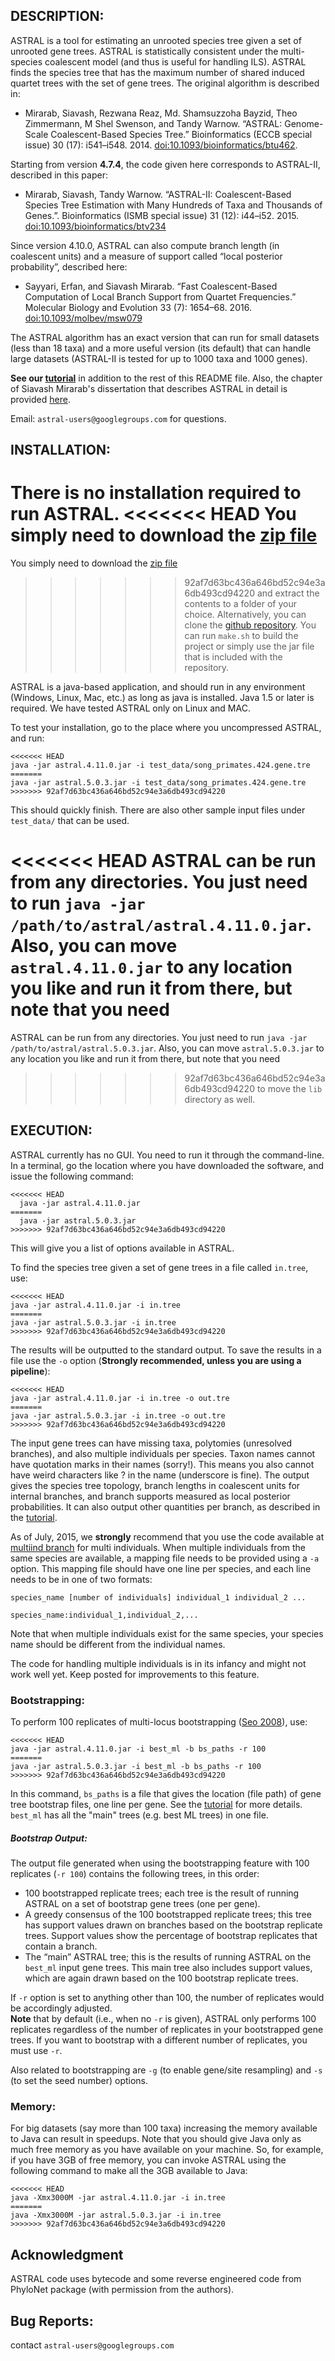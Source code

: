 DESCRIPTION:
-----------
ASTRAL is a tool for estimating an unrooted species tree given a set of unrooted gene trees. ASTRAL is statistically consistent under the multi-species coalescent model (and thus is useful for handling ILS). ASTRAL finds the species tree that has the maximum number of shared induced quartet trees with the set of gene trees. 
The original algorithm is described in:

* Mirarab, Siavash, Rezwana Reaz, Md. Shamsuzzoha Bayzid, Theo Zimmermann, M Shel Swenson, and Tandy Warnow. “ASTRAL: Genome-Scale Coalescent-Based Species Tree.” Bioinformatics (ECCB special issue) 30 (17): i541–i548. 2014. [doi:10.1093/bioinformatics/btu462](doi.org/10.1093/bioinformatics/btu462).

Starting from version **4.7.4**, the code given here corresponds to ASTRAL-II, described in this paper: 

* Mirarab, Siavash, Tandy Warnow. “ASTRAL-II: Coalescent-Based Species Tree Estimation with Many Hundreds of Taxa and Thousands of Genes.”. Bioinformatics (ISMB special issue) 31 (12): i44–i52. 2015. [doi:10.1093/bioinformatics/btv234](http://bioinformatics.oxfordjournals.org/content/31/12/i44)

Since version 4.10.0, ASTRAL can also compute branch length (in coalescent units) and a measure of support called “local posterior probability”, described here:

* Sayyari, Erfan, and Siavash Mirarab. “Fast Coalescent-Based Computation of Local Branch Support from Quartet Frequencies.” Molecular Biology and Evolution 33 (7): 1654–68. 2016. [doi:10.1093/molbev/msw079](http://mbe.oxfordjournals.org/content/early/2016/05/12/molbev.msw079.short?rss=1)


The ASTRAL algorithm has an exact version that can run for small datasets (less than 18 taxa) and a more useful version (its default) that can handle large datasets (ASTRAL-II is tested for up to 1000 taxa and 1000 genes).


**See our [tutorial](astral-tutorial.md)** in addition to the rest of this README file. Also, the chapter of Siavash Mirarab's dissertation that describes ASTRAL in detail is provided [here](thesis-astral.pdf).

Email: `astral-users@googlegroups.com` for questions.

INSTALLATION:
-----------
There is no installation required to run ASTRAL. 
<<<<<<< HEAD
You simply need to download the [zip file](https://github.com/smirarab/ASTRAL/raw/master/Astral.4.11.0.zip) 
=======
You simply need to download the [zip file](https://github.com/smirarab/ASTRAL/raw/master/Astral.5.0.3.zip) 
>>>>>>> 92af7d63bc436a646bd52c94e3a6db493cd94220
and extract the contents to a folder of your choice. Alternatively, you can clone the [github repository](https://github.com/smirarab/ASTRAL/). You can run `make.sh` to build the project or simply use the jar file that is included with the repository. 

ASTRAL is a java-based application, and should run in any environment (Windows, Linux, Mac, etc.) as long as java is installed. Java 1.5 or later is required. We have tested ASTRAL only on Linux and MAC.

To test your installation, go to the place where you uncompressed ASTRAL, and run:

```
<<<<<<< HEAD
java -jar astral.4.11.0.jar -i test_data/song_primates.424.gene.tre
=======
java -jar astral.5.0.3.jar -i test_data/song_primates.424.gene.tre
>>>>>>> 92af7d63bc436a646bd52c94e3a6db493cd94220
```

This should quickly finish. There are also other sample input files under `test_data/` that can be used.

<<<<<<< HEAD
ASTRAL can be run from any directories. You just need to run `java -jar /path/to/astral/astral.4.11.0.jar`.
Also, you can move `astral.4.11.0.jar` to any location you like and run it from there, but note that you need
=======
ASTRAL can be run from any directories. You just need to run `java -jar /path/to/astral/astral.5.0.3.jar`.
Also, you can move `astral.5.0.3.jar` to any location you like and run it from there, but note that you need
>>>>>>> 92af7d63bc436a646bd52c94e3a6db493cd94220
to move the `lib` directory as well. 

EXECUTION:
-----------
ASTRAL currently has no GUI. You need to run it through the command-line. In a terminal, go the location where you have downloaded the software, and issue the following command:

```
<<<<<<< HEAD
  java -jar astral.4.11.0.jar
=======
  java -jar astral.5.0.3.jar
>>>>>>> 92af7d63bc436a646bd52c94e3a6db493cd94220
```

This will give you a list of options available in ASTRAL.

To find the species tree given a set of gene trees in a file called `in.tree`, use:

```
<<<<<<< HEAD
java -jar astral.4.11.0.jar -i in.tree
=======
java -jar astral.5.0.3.jar -i in.tree
>>>>>>> 92af7d63bc436a646bd52c94e3a6db493cd94220
```

The results will be outputted to the standard output. To save the results in a file use the `-o` option (**Strongly recommended, unless you are using a pipeline**):

```
<<<<<<< HEAD
java -jar astral.4.11.0.jar -i in.tree -o out.tre
=======
java -jar astral.5.0.3.jar -i in.tree -o out.tre
>>>>>>> 92af7d63bc436a646bd52c94e3a6db493cd94220
```

The input gene trees can have missing taxa, polytomies (unresolved branches), and also multiple individuals per species. 
Taxon names cannot have quotation marks in their names (sorry!). This means you also cannot have weird characters like ? in the name (underscore is fine).
The output gives the species tree topology, branch lengths in coalescent units
for internal branches, and branch supports measured as local posterior probabilities. It can also output other quantities per branch, 
as described in the [tutorial](astral-tutorial.md).


As of July, 2015, we **strongly** recommend that you use the code available at [multiind branch](https://github.com/smirarab/ASTRAL/tree/multiind) for multi individuals. When multiple individuals from the same species are available, a mapping file needs to be provided using a `-a` option. This mapping file should have one line per species, and each line needs to be in one of two formats:

```
species_name [number of individuals] individual_1 individual_2 ...

species_name:individual_1,individual_2,...
```
Note that when multiple individuals exist for the same species, your species name should be different from the individual names.

The code for handling multiple individuals is in its infancy and might not work well yet. Keep posted for improvements to this feature. 

### Bootstrapping:

To perform 100 replicates of multi-locus bootstrapping ([Seo 2008](http://www.ncbi.nlm.nih.gov/pubmed/18281270)), use:

```
<<<<<<< HEAD
java -jar astral.4.11.0.jar -i best_ml -b bs_paths -r 100
=======
java -jar astral.5.0.3.jar -i best_ml -b bs_paths -r 100
>>>>>>> 92af7d63bc436a646bd52c94e3a6db493cd94220
```

In this command, `bs_paths` is a file that gives the location (file path) of gene tree bootstrap files, one line per gene. See the [tutorial](astral-tutorial.md)
for more details.
`best_ml` has all the "main" trees (e.g. best ML trees) in one file. 

##### Bootstrap Output: 

The output file generated when using the bootstrapping feature with 100 replicates (`-r 100`) contains the following trees, in this order:

* 100 bootstrapped replicate trees; each tree is the result of running ASTRAL on a set of bootstrap gene trees (one per gene).
* A greedy consensus of the 100 bootstrapped replicate trees; this tree has support values drawn on branches based on the bootstrap replicate trees. Support values show the percentage of bootstrap replicates that contain a branch. 
* The “main” ASTRAL tree; this is the results of running ASTRAL on the `best_ml` input gene trees. This main tree also includes support values, which are again drawn based on the 100 bootstrap replicate trees.

If `-r` option is set to anything other than 100, the number of replicates would be accordingly adjusted.    
**Note** that by default (i.e., when no `-r` is given), ASTRAL only performs 100 replicates regardless of the number of replicates in your bootstrapped gene trees.
If you want to bootstrap with a different number of replicates, you must use `-r`. 

Also related to bootstrapping are `-g` (to enable gene/site resampling) and `-s` (to set the seed number) options. 


### Memory:
For big datasets (say more than 100 taxa) increasing the memory available to Java can result in speedups. Note that you should give Java only as much free memory as you have available on your machine. So, for example, if you have 3GB of free memory, you can invoke ASTRAL using the following command to make all the 3GB available to Java:

```
<<<<<<< HEAD
java -Xmx3000M -jar astral.4.11.0.jar -i in.tree
=======
java -Xmx3000M -jar astral.5.0.3.jar -i in.tree
>>>>>>> 92af7d63bc436a646bd52c94e3a6db493cd94220
```

Acknowledgment
-----------
ASTRAL code uses bytecode and some reverse engineered code from PhyloNet package (with permission from the authors).


Bug Reports:
-----------
contact ``astral-users@googlegroups.com``
